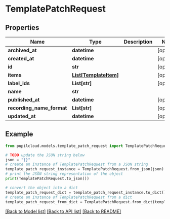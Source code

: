 # TemplatePatchRequest


## Properties

Name | Type | Description | Notes
------------ | ------------- | ------------- | -------------
**archived_at** | **datetime** |  | [optional] 
**created_at** | **datetime** |  | [optional] 
**id** | **str** |  | [optional] 
**items** | [**List[TemplateItem]**](TemplateItem.md) |  | [optional] 
**label_ids** | **List[str]** |  | [optional] 
**name** | **str** |  | 
**published_at** | **datetime** |  | [optional] 
**recording_name_format** | **List[str]** |  | [optional] 
**updated_at** | **datetime** |  | [optional] 

## Example

```python
from pupilcloud.models.template_patch_request import TemplatePatchRequest

# TODO update the JSON string below
json = "{}"
# create an instance of TemplatePatchRequest from a JSON string
template_patch_request_instance = TemplatePatchRequest.from_json(json)
# print the JSON string representation of the object
print(TemplatePatchRequest.to_json())

# convert the object into a dict
template_patch_request_dict = template_patch_request_instance.to_dict()
# create an instance of TemplatePatchRequest from a dict
template_patch_request_from_dict = TemplatePatchRequest.from_dict(template_patch_request_dict)
```
[[Back to Model list]](../README.md#documentation-for-models) [[Back to API list]](../README.md#documentation-for-api-endpoints) [[Back to README]](../README.md)


